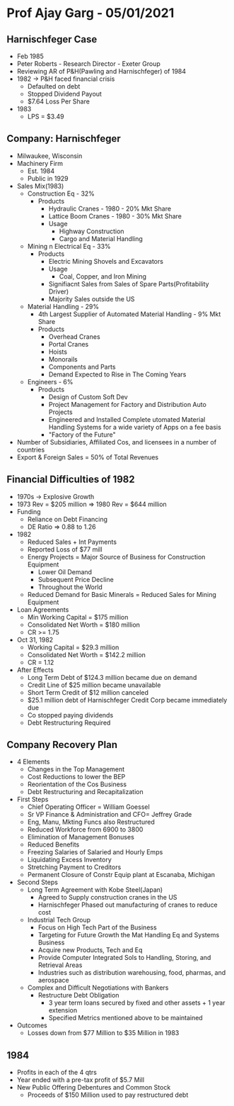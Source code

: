 # Prof Ajay Garg - 05/01/2021

## Harnischfeger Case
- Feb 1985
- Peter Roberts - Research Director - Exeter Group
- Reviewing AR of P&H(Pawling and Harnischfeger) of 1984
- 1982 -> P&H faced financial crisis
	- Defaulted on debt
	- Stopped Dividend Payout
	- $7.64 Loss Per Share
- 1983
	- LPS = $3.49


## Company: Harnischfeger
- Milwaukee, Wisconsin
- Machinery Firm
	- Est. 1984
	- Public in 1929
- Sales Mix(1983)
	- Construction Eq - 32%
		- Products
			- Hydraulic Cranes - 1980 - 20% Mkt Share
			- Lattice Boom Cranes - 1980 - 30% Mkt Share
			- Usage
				- Highway Construction
				- Cargo and Material Handling
	- Mining n Electrical Eq - 33%
		- Products
		 	- Electric Mining Shovels and Excavators
		 	- Usage
		 		- Coal, Copper, and Iron Mining
		 	- Signifiacnt Sales from Sales of Spare Parts(Profitability Driver)
		 	- Majority Sales outside the US
	- Material Handling - 29%
		- 4th Largest Supplier of Automated Material Handling - 9% Mkt Share
		- Products
			- Overhead Cranes
			- Portal Cranes
			- Hoists
			- Monorails
			- Components and Parts
			- Demand Expected to Rise in The Coming Years
	- Engineers - 6%
		- Products
			- Design of Custom Soft Dev
			- Project Management for Factory and Distribution Auto Projects
			- Engineered and Installed Complete utomated Material Handling Systems for a wide variety of Apps on a fee basis
			- "Factory of the Future"
- Number of Subsidiaries, Affiliated Cos, and licensees in a number of countries
- Export & Foreign Sales = 50% of Total Revenues

## Financial Difficulties of 1982
- 1970s -> Explosive Growth
- 1973 Rev = $205 million => 1980 Rev = $644 million
- Funding
	- Reliance on Debt Financing
	- DE Ratio => 0.88 to 1.26
- 1982
	- Reduced Sales + Int Payments
	- Reported Loss of $77 mill
	- Energy Projects = Major Source of Business for Construction Equipment
		- Lower Oil Demand
		- Subsequent Price Decline
		- Throughout the World
	- Reduced Demand for Basic Minerals = Reduced Sales for Mining Equipment
- Loan Agreements
	- Min Working Capital = $175 million
	- Consolidated Net Worth = $180 million
	- CR >= 1.75
- Oct 31, 1982
	- Working Capital = $29.3 million
	- Consolidated Net Worth = $142.2 million
	- CR = 1.12
- After Effects
	- Long Term Debt of $124.3 million became due on demand
	- Credit Line of $25 million became unavailable
	- Short Term Credit of $12 million canceled
	- $25.1 million debt of Harnischfeger Credit Corp became immediately due
	- Co stopped paying dividends
	- Debt Restructuring Required

## Company Recovery Plan
- 4 Elements
	- Changes in the Top Management
	- Cost Reductions to lower the BEP
	- Reorientation of the Cos Business
	- Debt Restructuring and Recapitalization
- First Steps
	- Chief Operating Officer = William Goessel
	- Sr VP Finance & Administration and CFO= Jeffrey Grade
	- Eng, Manu, Mkting Funcs also Restructured
	- Reduced Workforce from 6900 to 3800
	- Elimination of Management Bonuses
	- Reduced Benefits
	- Freezing Salaries of Salaried and Hourly Emps
	- Liquidating Excess Inventory
	- Stretching Payment to Creditors
	- Permanent Closure of Constr Equip plant at Escanaba, Michigan
- Second Steps
	- Long Term Agreement with Kobe Steel(Japan)
		- Agreed to Supply construction cranes in the US
		- Harnischfeger Phased out manufacturing of cranes to reduce cost
	- Industrial Tech Group
		- Focus on High Tech Part of the Business
		- Targeting for Future Growth the Mat Handling Eq and Systems Business
		- Acquire new Products, Tech and Eq
		- Provide Computer Integrated Sols to Handling, Storing, and Retrieval Areas
		- Industries such as distribution warehousing, food, pharmas, and aerospace
	- Complex and Difficult Negotiations with Bankers
		- Restructure Debt Obligation
			- 3 year term loans secured by fixed and other assets + 1 year extension
			- Specified Metrics mentioned above to be maintained
- Outcomes
	- Losses down from $77 Million to $35 Million in 1983

## 1984
- Profits in each of the 4 qtrs
- Year ended with a pre-tax profit of $5.7 Mill
- New Public Offering Debentures and Common Stock
	- Proceeds of $150 Million used to pay restructured debt